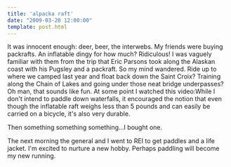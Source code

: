 ```yaml
---
title: 'alpacka raft'
date: "2009-03-20 12:00:00"
template: post.html
---
```


It was innocent enough: deer, beer, the interwebs. My friends were buying packrafts. An inflatable dingy for how much? Ridiculous! I was vaguely familiar with them from the trip that Eric Parsons took along the Alaskan coast with his Pugsley and a packraft. So my mind wandered. Ride up to where we camped last year and float back down the Saint Croix? Training along the Chain of Lakes and going under those neat bridge underpasses? Oh man, that sounds like fun. At some point I watched this video:While I don't intend to paddle down waterfalls, it encouraged the notion that even though the inflatable raft weighs less than 5 pounds and can easily be carried on a bicycle, it's also very durable.

Then something something something...I bought one.

The next morning the general and I went to REI to get paddles and a life jacket. I'm excited to nurture a new hobby. Perhaps paddling will become my new running.